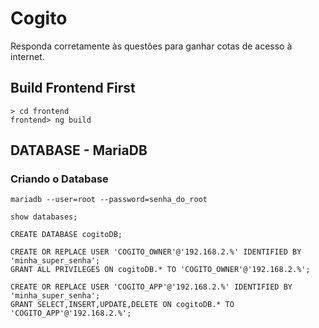 # Cogito

Responda corretamente às questões para ganhar cotas de acesso à internet.

## Build Frontend First

    > cd frontend
    frontend> ng build

## DATABASE - MariaDB

### Criando o Database

    mariadb --user=root --password=senha_do_root

    show databases;

    CREATE DATABASE cogitoDB;
    
    CREATE OR REPLACE USER 'COGITO_OWNER'@'192.168.2.%' IDENTIFIED BY 'minha_super_senha';
    GRANT ALL PRIVILEGES ON cogitoDB.* TO 'COGITO_OWNER'@'192.168.2.%';
    
    CREATE OR REPLACE USER 'COGITO_APP'@'192.168.2.%' IDENTIFIED BY 'minha_super_senha';
    GRANT SELECT,INSERT,UPDATE,DELETE ON cogitoDB.* TO 'COGITO_APP'@'192.168.2.%';    
